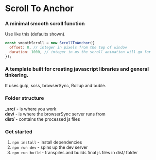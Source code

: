 # Scroll To Anchor
### A minimal smooth scroll function

Use like this (defaults shown).
``` javascript
const smoothScroll = new ScrollToAnchor({
  offset: 0, // integer in pixels from the top of window
  duration: 1000, // integer in ms the scroll animation will go for
});
```

### A template built for creating javascript libraries and general tinkering.

It uses gulp, scss, browserSync, Rollup and buble.

### Folder structure
**_src/** - is where you work  
**dev/** - is where the browserSync server runs from  
**dist/** - contains the processed js files  


### Get started
1. `npm install` - install dependencies
2. `npm run dev` - spins up the dev server
3. `npm run build` - transpiles and builds final js files in dist/ folder
